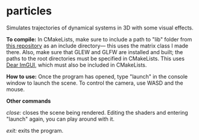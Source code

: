 # particles
Simulates trajectories of dynamical systems in 3D with some visual effects. 

**To compile:** In CMakeLists, make sure to include a path to "lib" folder from [this repository](https://github.com/ebajec/linear-algebra) as an include directory— this uses the matrix class I made there.  Also, make sure that GLEW and GLFW are installed and built; the paths to the root directories must be specified in CMakeLists.  This uses [Dear ImGUI](https://github.com/ocornut/imgui), which must also be included in CMakeLists.

**How to use:** Once the program has opened, type "launch" in the console window to launch the scene.  To control the camera, use WASD and the mouse.

**Other commands**

*close:* closes the scene being rendered. Editing the shaders and entering "launch" again, you can play around with it.

*exit:* exits the program.

